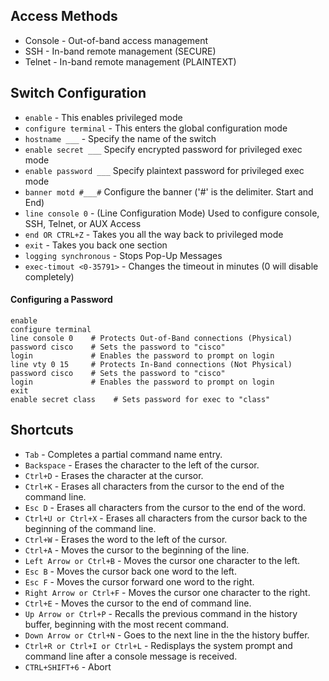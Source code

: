 ## Access Methods
* Console - Out-of-band access management
* SSH - In-band remote management (SECURE)
* Telnet - In-band remote management (PLAINTEXT)

## Switch Configuration
* `enable` - This enables privileged mode
* `configure terminal` - This enters the global configuration mode
* `hostname ___` - Specify the name of the switch
* `enable secret ___` Specify encrypted password for privileged exec mode
* `enable password ___` Specify plaintext password for privileged exec mode
* `banner motd #___#` Configure the banner ('#' is the delimiter. Start and End)
* `line console 0` - (Line Configuration Mode) Used to configure console, SSH, Telnet, or AUX Access
* `end OR CTRL+Z` - Takes you all the way back to privileged mode
* `exit` - Takes you back one section
* `logging synchronous` - Stops Pop-Up Messages
* `exec-timout <0-35791>` - Changes the timeout in minutes (0 will disable completely)
#### Configuring a Password
```
enable
configure terminal
line console 0    # Protects Out-of-Band connections (Physical)
password cisco    # Sets the password to "cisco"
login             # Enables the password to prompt on login
line vty 0 15     # Protects In-Band connections (Not Physical)
password cisco    # Sets the password to "cisco"
login             # Enables the password to prompt on login
exit
enable secret class    # Sets password for exec to "class"
```
## Shortcuts
* `Tab`	- Completes a partial command name entry.
* `Backspace` - Erases the character to the left of the cursor.
* `Ctrl+D`	- Erases the character at the cursor.
* `Ctrl+K` - Erases all characters from the cursor to the end of the command line.
* `Esc D`	- Erases all characters from the cursor to the end of the word.
* `Ctrl+U or Ctrl+X` - Erases all characters from the cursor back to the beginning of the command line.
* `Ctrl+W` - Erases the word to the left of the cursor.
* `Ctrl+A` - Moves the cursor to the beginning of the line.
* `Left Arrow or Ctrl+B` - Moves the cursor one character to the left.
* `Esc B`	- Moves the cursor back one word to the left.
* `Esc F`	- Moves the cursor forward one word to the right.
* `Right Arrow or Ctrl+F` -	Moves the cursor one character to the right.
* `Ctrl+E` - Moves the cursor to the end of command line.
* `Up Arrow or Ctrl+P` - Recalls the previous command in the history buffer, beginning with the most recent command.
* `Down Arrow or Ctrl+N` - Goes to the next line in the the history buffer.
* `Ctrl+R or Ctrl+I or Ctrl+L` -	Redisplays the system prompt and command line after a console message is received.
* `CTRL+SHIFT+6` - Abort
